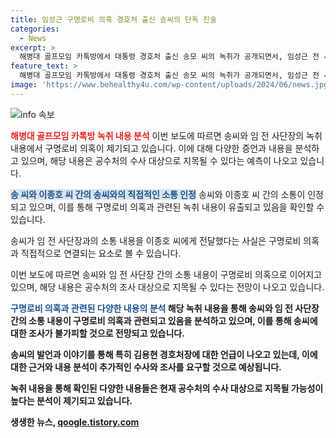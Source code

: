 ```yaml
---
title: 임성근 구명로비 의혹 경호처 출신 송씨의 단독 진술
categories:
  - News
excerpt: >
  해병대 골프모임 카톡방에서 대통령 경호처 출신 송모 씨의 녹취가 공개되면서, 임성근 전 사단장과의 관련성이 논란이 되고 있다. 송 씨는 임 전 사단장이 사퇴 의사를 보이지 않았다는 내용을 녹취에서 밝히고 있으며, 구명로비 의혹의 핵심으로 지목되고 있는 이종호 씨와의 연락 내용도 논란이 되고 있다. 이에 대해 수사가 필요하다는 의견도 제기되고 있으며, 관련된 다른 단톡방 멤버들의 입장도 계속해서 취재가 이어지고 있다.
feature_text: >
  해병대 골프모임 카톡방에서 대통령 경호처 출신 송모 씨의 녹취가 공개되면서, 임성근 전 사단장과의 관련성이 논란이 되고 있다. 송 씨는 임 전 사단장이 사퇴 의사를 보이지 않았다는 내용을 녹취에서 밝히고 있으며, 구명로비 의혹의 핵심으로 지목되고 있는 이종호 씨와의 연락 내용도 논란이 되고 있다. 이에 대해 수사가 필요하다는 의견도 제기되고 있으며, 관련된 다른 단톡방 멤버들의 입장도 계속해서 취재가 이어지고 있다.
image: 'https://www.behealthy4u.com/wp-content/uploads/2024/06/news.jpg'
---
```


<p><img src="https://www.behealthy4u.com/wp-content/uploads/2024/06/news.jpg" alt="info 속보" /></p>

<p><strong><span style="color: #ee2323;">해병대 골프모임 카톡방 녹취 내용 분석</span></strong>
이번 보도에 따르면 송씨와 임 전 사단장의 녹취 내용에서 구명로비 의혹이 제기되고 있습니다. 이에 대해 다양한 증언과 내용을 분석하고 있으며, 해당 내용은 공수처의 수사 대상으로 지목될 수 있다는 예측이 나오고 있습니다.</p>

<p><strong><span style="background-color: #21538527; color: #1a5490;">송 씨와 이종호 씨 간의 송씨와의 직접적인 소통 인정</span></strong> 
송씨와 이종호 씨 간의 소통이 인정되고 있으며, 이를 통해 구명로비 의혹과 관련된 녹취 내용이 유출되고 있음을 확인할 수 있습니다.</p>

<p>송씨가 임 전 사단장과의 소통 내용을 이종호 씨에게 전달했다는 사실은 구명로비 의혹과 직접적으로 연결되는 요소로 볼 수 있습니다.</p>

<p>이번 보도에 따르면 송씨와 임 전 사단장 간의 소통 내용이 구명로비 의혹으로 이어지고 있으며, 해당 내용은 공수처의 조사 대상으로 지목될 수 있다는 전망이 나오고 있습니다.</p>

<p><strong><span style="color: #1a5490;">구명로비 의혹과 관련된 다양한 내용의 분석</span><strong>
해당 녹취 내용을 통해 송씨와 임 전 사단장 간의 소통 내용이 구명로비 의혹과 관련되고 있음을 분석하고 있으며, 이를 통해 송씨에 대한 조사가 불가피할 것으로 전망되고 있습니다.</p>

<p>송씨의 발언과 이야기를 통해 특히 김용현 경호처장에 대한 언급이 나오고 있는데, 이에 대한 근거와 내용 분석이 추가적인 수사와 조사를 요구할 것으로 예상됩니다.</p>

<p>녹취 내용을 통해 확인된 다양한 내용들은 현재 공수처의 수사 대상으로 지목될 가능성이 높다는 분석이 제기되고 있습니다.</p>
생생한 뉴스, <a href="https://qoogle.tistory.com" rel="dofollow">qoogle.tistory.com</a>


